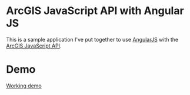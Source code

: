 # ArcGIS JavaScript API with Angular JS
This is a sample application I've put together to use [AngularJS](http://angularjs.org/) with the [ArcGIS JavaScript API](http://help.arcgis.com/en/webapi/javascript/arcgis/).

# Demo
[Working demo](http://www.odoe.net/apps/angular-esri/)
